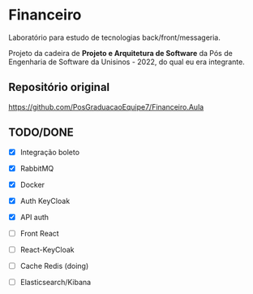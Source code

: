 # Financeiro

Laboratório para estudo de tecnologias back/front/messageria.

Projeto da cadeira de **Projeto e Arquitetura de Software** da Pós de Engenharia de Software da Unisinos - 2022, do qual eu era integrante.

## Repositório original

https://github.com/PosGraduacaoEquipe7/Financeiro.Aula

## TODO/DONE

- [x] Integração boleto
- [x] RabbitMQ
- [x] Docker
- [x] Auth KeyCloak
- [x] API auth
- [ ] Front React
- [ ] React-KeyCloak
- [ ] Cache Redis (doing)
- [ ] Elasticsearch/Kibana

